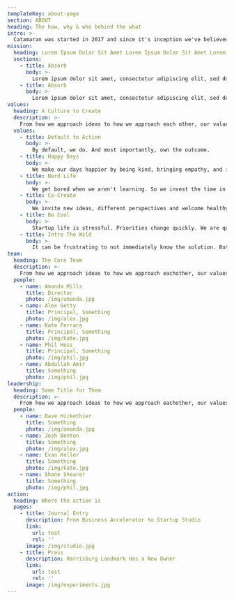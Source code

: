 ```yaml
---
templateKey: about-page
section: ABOUT
heading: The how, why & who behind the what
intro: >-
  Catamaran was started in 2017 and since it's inception we've believed by joining together founders and an expert team, that like a Catamaran the resulting twin-hulled vessel can outperform their mono-hauled counterparts.
mission:
  heading: Lorem Ipsum Dolar Sit Amet Lorem Ipsum Dolar Sit Amet Lorem Ipsum Dolar Sit Amet
  sections:
    - title: Absorb
      body: >-
        Lorem ipsum dolor sit amet, consectetur adipiscing elit, sed do eiusmod tempor incididunt ut labore et. Lorem ipsum dolor sit amet, consectetur adipiscing elit, sed do eiusmod tempor incididunt ut labore et.
    - title: Absorb
      body: >-
        Lorem ipsum dolor sit amet, consectetur adipiscing elit, sed do eiusmod tempor incididunt ut labore et. Lorem ipsum dolor sit amet, consectetur adipiscing elit, sed do eiusmod tempor incididunt ut labore et.
values:
  heading: A Culture to Create
  description: >-
    From how we approach ideas to how we approach each other, our values are there to remind us who we are and who we want to be.
  values:
    - title: Default to Action
      body: >-
        By default, we do. And most importantly, own the outcome.
    - title: Happy Days
      body: >-
        We make our days happier by being kind, bringing empathy, and investing in each other.
    - title: Nerd Life
      body: >-
        We get bored when we aren't learning. So we invest the time in ourselves and the team.
    - title: Co-Create
      body: >-
        We invite new ideas, different perspectives and welcome healthy debate. Our work is forever better because of it.
    - title: Be Cool
      body: >-
        Startup life is stressful. Priorities change quickly. We are quick to adapt. When the pressure is on, that's when we bring our A game.
    - title: Intro The Wild
      body: >-
        It can be frustrating to not immediately know the solution. But this is where we thrive. We embrace ambiguity by trusting the process, valuing communication and working hard.
team:
  heading: The Core Team
  description: >-
    From how we approach ideas to how we approach eachother, our values are there to remind us who we are and who we want to be.
  people:
    - name: Amanda Mills
      title: Director
      photo: /img/amanda.jpg
    - name: Alex Getty
      title: Principal, Something
      photo: /img/alex.jpg
    - name: Kate Ferrara
      title: Principal, Something
      photo: /img/kate.jpg
    - name: Phil Hess
      title: Principal, Something
      photo: /img/phil.jpg
    - name: Abdullah Amir
      title: Something
      photo: /img/phil.jpg
leadership:
  heading: Some Title for Them
  description: >-
    From how we approach ideas to how we approach eachother, our values are there to remind us who we are and who we want to be.
  people:
    - name: Dave Hickethier
      title: Something
      photo: /img/amanda.jpg
    - name: Josh Benton
      title: Something
      photo: /img/alex.jpg
    - name: Evan Keller
      title: Something
      photo: /img/kate.jpg
    - name: Shane Shearer
      title: Something
      photo: /img/phil.jpg
action:
  heading: Where the action is
  pages:
    - title: Journal Entry
      description: From Business Accelerator to Startup Studio
      link:
        url: test
        rel: ''
      image: /img/studio.jpg
    - title: Press
      description: Harrisburg Landmark Has a New Owner
      link:
        url: test
        rel: ''
      image: /img/experiments.jpg
---
```

